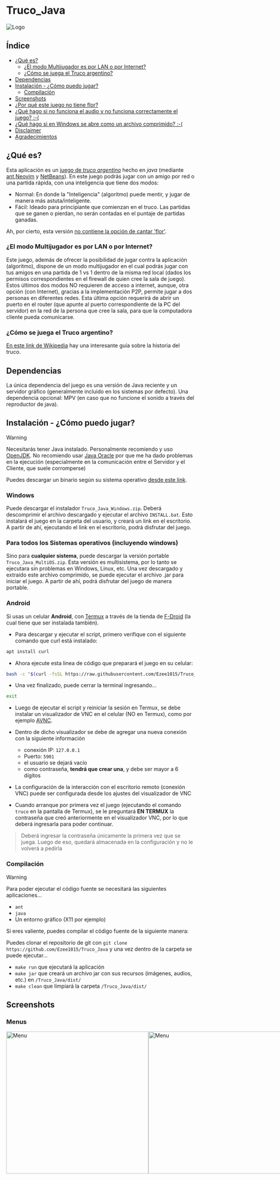 # Truco_Java

![Logo](Truco_Java/src/truco_java/fondos/logo.png)

## Índice
<!-- vim-markdown-toc GFM -->

* [¿Qué es?](#qué-es)
    * [¿El modo Multijugador es por LAN o por Internet?](#el-modo-multijugador-es-por-lan-o-por-internet)
    * [¿Cómo se juega el Truco argentino?](#cómo-se-juega-el-truco-argentino)
* [Dependencias](#dependencias)
* [Instalación - ¿Cómo puedo jugar?](#instalación---cómo-puedo-jugar)
    * [Compilación](#compilación)
* [Screenshots](#screenshots)
* [¿Por qué este juego no tiene flor?](#por-qué-este-juego-no-tiene-flor)
* [¿Qué hago si no funciona el audio y no funciona correctamente el juego? :-(](#qué-hago-si-no-funciona-el-audio-y-no-funciona-correctamente-el-juego--)
* [¿Qué hago si en Windows se abre como un archivo comprimido? :-(](#qué-hago-si-en-windows-se-abre-como-un-archivo-comprimido--)
* [Disclaimer](#disclaimer)
* [Agradecimientos](#agradecimientos)

<!-- vim-markdown-toc -->

## ¿Qué es?
Esta aplicación es un [juego de *truco argentino*](https://es.wikipedia.org/wiki/Truco_argentino) hecho en *java* (mediante [ant](https://en.wikipedia.org/wiki/Apache_Ant),[Neovim](http://neovim.io/) y [NetBeans](https://es.wikipedia.org/wiki/NetBeans)). En este juego podrás jugar con un amigo por red o una partida rápida, con una inteligencia que tiene dos modos:
* Normal: En donde la "Inteligencia" (algoritmo) puede mentir, y jugar de manera más astuta/inteligente.
* Fácil: Ideado para principiante que comienzan en el truco. Las partidas que se ganen o pierdan, no serán contadas en el puntaje de partidas ganadas.

Ah, por cierto, esta versión [no contiene la opción de cantar 'flor'](https://github.com/Ezee1015/Truco_Java#por-qu%C3%A9-este-juego-no-tiene-flor).

### ¿El modo Multijugador es por LAN o por Internet?
Este juego, además de ofrecer la posibilidad de jugar contra la aplicación (algoritmo), dispone de un modo multijugador en el cual podrás jugar con tus amigos en una partida de 1 vs 1 dentro de la misma red local (dados los permisos correspondientes en el firewall de quien cree la sala de juego). Estos últimos dos modos NO requieren de acceso a internet, aunque, otra opción (con Internet), gracias a la implementación P2P, permite jugar a dos personas en diferentes redes. Esta última opción requerirá de abrir un puerto en el router (que apunte al puerto correspondiente de la PC del servidor) en la red de la persona que cree la sala, para que la computadora cliente pueda comunicarse.

### ¿Cómo se juega el Truco argentino?
[En este link de Wikipedia](https://es.wikipedia.org/wiki/Truco_argentino) hay una interesante guía sobre la historia del truco.

## Dependencias
La única dependencia del juego es una versión de Java reciente y un servidor gráfico (generalmente incluido en los sistemas por defecto). Una dependencia opcional: MPV (en caso que no funcione el sonido a través del reproductor de java).

## Instalación - ¿Cómo puedo jugar?
> [!WARNING]
> Necesitarás tener Java instalado. Personalmente recomiendo y uso [OpenJDK](https://openjdk.org/install/). No recomiendo usar [Java Oracle](https://www.java.com/es/) por que me ha dado problemas en la ejecución (especialmente en la comunicación entre el Servidor y el Cliente, que suele corromperse)

Puedes descargar un binario según su sistema operativo [desde este link](https://github.com/Ezee1015/Truco_Java/releases).

### Windows
Puede descargar el instalador `Truco_Java_Windows.zip`. Deberá descomprimir el archivo descargado y ejecutar el archivo `INSTALL.bat`. Esto instalará el juego en la carpeta del usuario, y creará un link en el escritorio. A partir de ahí, ejecutando el link en el escritorio, podrá disfrutar del juego.

### Para todos los Sistemas operativos (incluyendo windows)
Sino para **cualquier sistema**, puede descargar la versión portable `Truco_Java_MultiOS.zip`. Esta versión es multisistema, por lo tanto se ejecutara sin problemas en Windows, Linux, etc. Una vez descargado y extraído este archivo comprimido, se puede ejecutar el archivo .jar para iniciar el juego. A partir de ahí, podrá disfrutar del juego de manera portable.

### Android
Si usas un celular **Android**, con [Termux](https://f-droid.org/en/packages/com.termux/) a través de la tienda de [F-Droid](https://f-droid.org/es/) (la cual tiene que ser instalada también).

- Para descargar y ejecutar el script, primero verifique con el siguiente comando que curl está instalado:
```bash
apt install curl
```
- Ahora ejecute esta linea de código que preparará el juego en su celular:
```bash
bash -c "$(curl -fsSL https://raw.githubusercontent.com/Ezee1015/Truco_Java/main/instalarTermux.sh)"
```

- Una vez finalizado, puede cerrar la terminal ingresando...
```bash
exit
```

- Luego de ejecutar el script y reiniciar la sesión en Termux, se debe instalar un visualizador de VNC en el celular (NO en Termux), como por ejemplo [AVNC](https://play.google.com/store/apps/details?id=com.gaurav.avnc&gl=US).

- Dentro de dicho visualizador se debe de agregar una nueva conexión con la siguiente información
    - conexión IP: `127.0.0.1`
    - Puerto: `5901`
    - el usuario se dejará vacío
    - como contraseña, **tendrá que crear una**, y debe ser mayor a 6 dígitos

- La configuración de la interacción con el escritorio remoto (conexión VNC) puede ser configurada desde los ajustes del visualizador de VNC

- Cuando arranque por primera vez el juego (ejecutando el comando `truco` en la pantalla de Termux), se le preguntará **EN TERMUX** la contraseña que creó anteriormente en el visualizador VNC, por lo que deberá ingresarla para poder continuar.

> Deberá ingresar la contraseña únicamente la primera vez que se juega. Luego de eso, quedará almacenada en la configuración y no le volverá a pedirla

### Compilación
> [!WARNING]
> Para poder ejecutar el código fuente se necesitará las siguientes aplicaciones...
>   - `ant`
>   - `java`
>   - Un entorno gráfico (X11 por ejemplo)

Si eres valiente, puedes compilar el código fuente de la siguiente manera:

Puedes clonar el repositorio de git con `git clone https://github.com/Ezee1015/Truco_Java` y una vez dentro de la carpeta se puede ejecutar...
- `make run` que ejecutará la aplicación
- `make jar` que creará un archivo jar con sus recursos (imágenes, audios, etc.) en `/Truco_Java/dist/`
- `make clean` que limpiará la carpeta `/Truco_Java/dist/`

## Screenshots
<h3>Menus</h3>
<div style=" display:flex; flex-direction: row">
  <img src="https://raw.githubusercontent.com/Ezee1015/Truco_Java/main/screenshots/menu.png" alt="Menu" style="width: 380px;;">
  <img src="https://raw.githubusercontent.com/Ezee1015/Truco_Java/main/screenshots/menujugar.png" alt="Menu" style="width: 380px;">
  <img src="https://raw.githubusercontent.com/Ezee1015/Truco_Java/main/screenshots/registro.png" alt="Menu" style="width: 380px;;">
  <img src="https://raw.githubusercontent.com/Ezee1015/Truco_Java/main/screenshots/login.png" alt="Menu" style="width: 380px;">
<div>
<hr>
<h3>Multijugador</h3>
<div style=" display:flex; flex-direction: row">
  <img src="https://raw.githubusercontent.com/Ezee1015/Truco_Java/main/screenshots/cliente1.png" alt="Menu" style="width: 380px;">
  <img src="https://raw.githubusercontent.com/Ezee1015/Truco_Java/main/screenshots/servidor1.png" alt="Menu" style="width: 380px;">
  <img src="https://raw.githubusercontent.com/Ezee1015/Truco_Java/main/screenshots/cliente2.png" alt="Menu" style="width: 380px;">
  <img src="https://raw.githubusercontent.com/Ezee1015/Truco_Java/main/screenshots/servidor2.png" alt="Menu" style="width: 380px;">
  <img src="https://raw.githubusercontent.com/Ezee1015/Truco_Java/main/screenshots/cliente3.png" alt="Menu" style="width: 380px;">
  <img src="https://raw.githubusercontent.com/Ezee1015/Truco_Java/main/screenshots/servidor3.png" alt="Menu" style="width: 380px;">
<div>
<hr>
<h3>Partida Rápida</h3>
<div style=" display:flex; flex-direction: row">
  <img src="https://raw.githubusercontent.com/Ezee1015/Truco_Java/main/screenshots/juego1.png" alt="Menu" style="width: 380px;">
  <img src="https://raw.githubusercontent.com/Ezee1015/Truco_Java/main/screenshots/juego2.png" alt="Menu" style="width: 380px;">
  <img src="https://raw.githubusercontent.com/Ezee1015/Truco_Java/main/screenshots/juego3.png" alt="Menu" style="width: 380px;">
  <img src="https://raw.githubusercontent.com/Ezee1015/Truco_Java/main/screenshots/juego4.png" alt="Menu" style="width: 380px;">
<div>

## ¿Por qué este juego no tiene flor?
1. Por un motivo de simplificación del código del juego.
2. Personalmente no juego con flor.

Por lo que por ambas razones anteriores, decidí no incluirlo.

## ¿Qué hago si no funciona el audio y no funciona correctamente el juego? :-(
Si no funciona el audio a través de la solución multimedia que incluye Java por defecto, se puede optar por instalar MPV para hacer funcionar el audio por esa alternativa. En caso que el juego no puede reproducir audio por ninguna de esas vías, se corrompe, por lo tanto, para poder hacer que el juego funcione correctamente, se puede desactivar el sonido desde el menú principal. Con esto el juego no reproducirá ningún sonido, y por ende no se romperá.

## ¿Qué hago si en Windows se abre como un archivo comprimido? :-(
Este es un problema con la configuración por defecto configurada para la apertura de archivos .jar. [Puede solucionarlo siguiendo estas instrucciones](https://stackoverflow.com/questions/57699084/how-to-open-a-jar-file-by-default-on-windows-10-64-bit) o [estas instrucciones](https://stackoverflow.com/questions/394616/running-jar-file-on-windows). El juego se instala en la carpeta del usuario.

## Disclaimer
Muchas gracias por haberse interesado en este juego. No se pretende ni se tiene la intención de ofender, insultar ni discriminar a nadie. Esta aplicación fue diseñada en forma humorística para divertir a sus jugadores. No es nuestra intensión perjudicar a ninguna persona y pedimos disculpas de antemano.

## Agradecimientos
- Gracias a [ReadLoud](https://readloud.net/)  y a [TTSFree](https://ttsfree.com/) por permitir que este juego tuviera sonido de voces cuando la computadora canta truco, envido, etc..
- También agradecer a [Pixabay](pixabay.com) por los efectos de sonido y [la imagen de la cabaña](https://pixabay.com/es/illustrations/cabina-casa-caba%C3%B1a-casa-de-madera-5701374/).
- Las imágenes de la baraja de cartas son de Basquetteur - Trabajo propio, CC BY-SA 3.0, [Ver fuente](https://commons.wikimedia.org/w/index.php?curid=32842304)
- Background Music: [Into The Light - Chill Acoustic Guitar](https://www.youtube.com/watch?v=lOg6U1brY0w)
